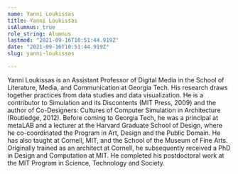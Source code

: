 ```yaml
---
name: Yanni Loukissas
title: Yanni Loukissas
isAlumnus: true
role_string: Alumnus
lastmod: "2021-09-16T10:51:44.919Z"
date: "2021-09-16T10:51:44.919Z"
slug: yanni-loukissas

---
```

Yanni Loukissas is an Assistant Professor of Digital Media in the School of Literature, Media, and Communication at Georgia Tech. His research draws together practices from data studies and data visualization. He is a contributor to Simulation and its Discontents (MIT Press, 2009) and the author of Co-Designers: Cultures of Computer Simulation in Architecture (Routledge, 2012). Before coming to Georgia Tech, he was a principal at metaLAB and a lecturer at the Harvard Graduate School of Design, where he co-coordinated the Program in Art, Design and the Public Domain. He has also taught at Cornell, MIT, and the School of the Museum of Fine Arts. Originally trained as an architect at Cornell, he subsequently received a PhD in Design and Computation at MIT. He completed his postdoctoral work at the MIT Program in Science, Technology and Society.